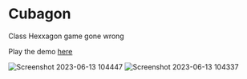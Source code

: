 # Cubagon

Class Hexxagon game gone wrong

Play the demo [here](https://play.unity.com/mg/other/cubagon-2)

![Screenshot 2023-06-13 104447](https://github.com/Asari87/Cubagon/assets/105987847/cf2590db-0ef9-4ea2-a0d4-82dd567b620d)
![Screenshot 2023-06-13 104337](https://github.com/Asari87/Cubagon/assets/105987847/0f08139b-cd82-4452-8937-2a63e136e9f6)
